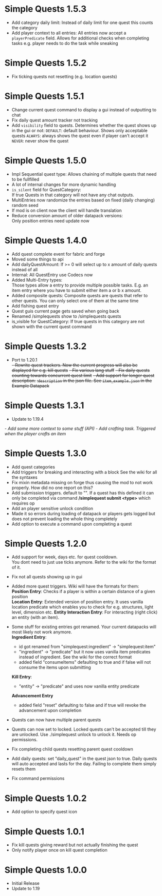 Simple Quests 1.5.3
================
- Add category daily limit: 
  Instead of daily limit for one quest this counts the category
- Add player context to all entries:
  All entries now accept a `playerPredicate` field.
  Allows for additional checks when completing tasks e.g. player needs to do the task while sneaking

Simple Quests 1.5.2
================
- Fix ticking quests not resetting (e.g. location quests)

Simple Quests 1.5.1
================
- Change current quest command to display a gui instead of outputting to chat
- Fix daily quest amount tracker not tracking
- Add `visibility` field to quests. Determines whether the quest shows up in the gui or not:
  `DEFAULT`: default behaviour. Shows only acceptable quests
  `ALWAYS`: always shows the quest even if player can't accept it
  `NEVER`: never show the quest

Simple Quests 1.5.0
================
- Impl Sequential quest type: 
  Allows chaining of multiple quests that need to be fullfilled
- A lot of internal changes for more dynamic handling
- `is_silent` field for QuestCategory:  
  If true Quests in that category will not have any chat outputs.
- MultiEntries now randomize the entries based on fixed (daily changing) random seed
- If mod is on client now the client will handle translation
- Reduce conversion amount of older datapack versions:  
  Only position entries need update now

Simple Quests 1.4.0
================
- Add quest complete event for fabric and forge
- Moved some things to api
- Add dailyQuestAmount: If >= 0 will select up to x amount of daily quests instead of all
- Internal: All QuestEntry use Codecs now
- Added Multi-Entry types:   
  Those types allow a entry to provide multiple possible tasks.
  E.g. an item entry where you have to submit either item a or b x amount.
- Added composite quests:
  Composite quests are quests that refer to other quests. 
  You can only select one of them at the same time
- Add fishing quest entry
- Quest guis current page gets saved when going back
- Renamed /simplequests show to /simplequests quests
- is_visible for QuestCategory:
  If true quests in this category are not shown with the current quest command

Simple Quests 1.3.2
================
- Port to 1.20.1  
~~- Rewrite quest trackers. Now the current progress will also be displayed for e.g. kill quests~~
~~- Fix various lang stuff~~
~~- Fix daily quests counting towards concurrent quest limit~~
~~- Add support for longer quest description:~~
  ~~:`description` in the json file. See `item_example.json` in the Example Datapack~~

Simple Quests 1.3.1
================
- Update to 1.19.4
<i>
  - Add some more context to some stuff (API)
  - Add crafting task. Triggered when the player crafts an item
  </i>

Simple Quests 1.3.0
================
- Add quest categories
- Add triggers for breaking and interacting with a block
  See the wiki for all the syntaxes
- Fix mixin metadata missing on forge thus causing the mod to not work properly.
  How did no one report on this?
- Add submission triggers. default to "". If a quest has this defined it can only be completed via
  command **/simplequest submit \<type\>** which requires op
- Add an player sensitive unlock condition
- Made it so errors during loading of datapack or players gets logged but does not prevent loading the whole thing completely
- Add option to execute a command upon completing a quest

Simple Quests 1.2.0
================
- Add support for week, days etc. for quest cooldown.  
  You dont need to just use ticks anymore.
  Refer to the wiki for the format of it.
- Fix not all quests showing up in gui
- Added more quest triggers. Wiki will have the formats for them:  
  **Position Entry**: Checks if a player is within a certain distance of a given position  
  **Location Entry**: Extended version of position entry. It uses vanilla location predicate which enables you to
  check for e.g. structures, light level, dimension etc.
  **Entity Interaction Entry**: For interacting (right click) an entity (with an item).
- Some stuff for existing entries got renamed. Your current datapacks will most likely not work anymore.  
  **Ingredient Entry**: 
  - id got renamed from "simplequest:ingredient" -> "simplequest:item"
  - "ingredient" -> "predicate" but it now uses vanilla item predicates instead of ingredient. See the wiki for the correct format
  - added field "consumeItems" defaulting to true and if false will not consume the items upon submitting
  
  **Kill Entry**:
  - "entity" -> "predicate" and uses now vanilla entity predicate  
  
  **Advancement Entry**
  - added field "reset" defaulting to false and if true will revoke the advancement upon completion
- Quests can now have multiple parent quests
- Quests can now set to locked. Locked quests can't be accepted till they are unlocked.
  Use ./simplequest unlock <player> <id> to unlock it. Needs op permissions.
- Fix completing child quests resetting parent quest cooldown
- Add daily quests: set "daily_quest" in the quest json to true.
  Daily quests will auto accepted and lasts for the day. Failing to complete them simply resets them
- Fix command permissions

Simple Quests 1.0.2
================
- Add option to specify quest icon

Simple Quests 1.0.1
================
- Fix kill quests giving reward but not actually finishing the quest
- Only notify player once on kill quest completion

Simple Quests 1.0.0
================
- Initial Release
- Update to 1.19